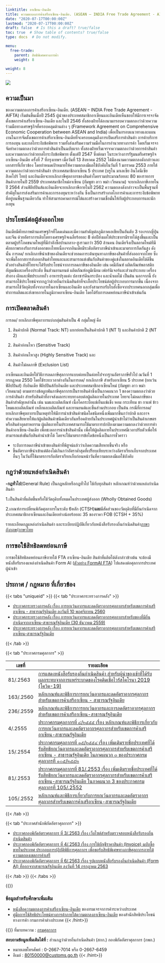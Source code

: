 ```yaml
---
linktitle: อาเซียน-อินเดีย
title: ความตกลงการค้าเสรีอาเซียน-อินเดีย. (ASEAN – INDIA Free Trade Agreement - AIFTA)
date: "2020-07-17T00:00:00Z"
lastmod: "2020-07-17T00:00:00Z"
draft: false  # Is this a draft? true/false
toc: true  # Show table of contents? true/false
type: docs  # Do not modify.

menu:
  free-trade:
    parent: สิทธิพิเศษทางการค้า
    weight: 8
        
weight: 8
---
```


![](../img/asean_india.png)

## ความเป็นมา

ของความตกลงการค้าเสรีอาเซียน-อินเดีย. (ASEAN – INDIA Free Trade Agreement - AIFTA) เริ่มต้นขึ้นเมื่อปี 2545 ผู้นำของประเทศสมาชิกอาเซียนและอินเดียเห็นชอบให้มีการเจรจาจัดตั้งเขตการค้าเสรีอาเซียน-อินเดีย และในปี 2546 ทั้งสองฝ่ายได้ลงนามกรอบความตกลงว่าด้วยความร่วมมือทางเศรษฐกิจที่ครอบคลุมด้านต่าง ๆ (Framework Agreement on Comprehensive Economic Cooperation between ASEAN and India) เพื่อเป็นกรอบแนวทางและแผนงานในการจัดตั้งเขตการค้าเสรีอาเซียน-อินเดียที่จะครอบคลุมถึงการเปิดเสรีการค้าสินค้า การค้าบริการ การลงทุน และกลไกระงับข้อพิพาท รวมทั้งส่งเสริมความร่วมมือในการอำนวยทางการค้า โดยเริ่มเจรจาจัดทำความตกลงว่าด้วยการค้าสินค้าเป็นฉบับแรก ทั้งสองฝ่ายเริ่มเจรจาความตกลงว่าด้วยการค้าสินค้า และความตกลงว่าด้วยกลไกระงับข้อพิพาท ตั้งแต่ปี 2547 ซึ่งต่อมา ในระหว่างการรัฐมนตรีเศรษฐกิจอาเซียน-อินเดีย ครั้งที่ 7 ที่กรุงเทพฯ เมื่อวันที่ 13 สิงหาคม 2552 ได้มีลงนามความตกลงดังกล่าวและเอกสารที่เกี่ยวข้อง โดยกำหนดเป้าหมายให้ความตกลงมีผลใช้บังคับในวันที่ 1 มกราคม 2553 ภายใต้ความตกลงว่าด้วยการค้าสินค้า ประเทศสมาชิกอาเซียน 5 ประเทศ (บรูไน มาเลเซีย อินโดนีเซีย สิงคโปร์ ไทย) และอินเดียจะยกเลิกภาษีศุลกากรของสินค้าโดยรวมประมาณร้อยละ 80 ของรายการสินค้าภายในปี 2559 ประเทศสมาชิกใหม่อาเซียน (กัมพูชา ลาว พม่า เวียดนาม) จะยกเลิกภาษีภายในปี 2564 ส่วนฟิลิปปินส์และอินเดียจะยกเลิกภาษีภายในปี 2562 ความตกลงดังกล่าวจะเป็นพื้นฐานที่สำคัญในการส่งเสริมการค้าและการลงทุนระหว่างกัน ซึ่งเป็นการสร้างกลไกการค้าและการระงับข้อพิพาทที่อยู่บนพื้นฐานเดียวกัน ทำให้สามารถคาดการณ์ได้และสร้างความเชื่อมั่นให้กับผู้ประกอบการและนักลงทุน

## ประโยชน์ต่อผู้ส่งออกไทย

อินเดียมีศักยภาพด้านเศรษฐกิจที่โดดเด่นและมีความสำคัญต่อภูมิภาคเอเชียเป็นอันดับ 3 รองจากญี่ปุ่นและจีน ด้วยอัตราการเติบโตทางเศรษฐกิจเฉลี่ยร้อยละ 8 ต่อปีส่งผลให้ประชากรมีรายได้สูงขึ้นและเป็นตลาดผู้บริโภคขนาดใหญ่ที่มีกำลังซื้อปานกลาง-สูงรวมกว่า 350 ล้านคน อินเดียจึงเป็นตลาดใหม่ทีมีศักยภาพรองรับการส่งออกของไทยเนื่องจากอินเดียมีระดับอัตราภาษีนำเข้าและมาตรการกีดกันสูง ดังนั้น การลด/ ยกเลิกภาษีนำเข้าของอินเดียจะช่วยลดภาระต้นทุนทางภาษีของสินค้าที่ส่งออกจากไทย ซึ่งจะเพิ่มโอกาสการส่งออกสินค้าไทยและและสามารถแข่งขันกับสินค้าของคู่แข่งในตลาดอินเดียได้ดีขึ้น  ตัวอย่างสินค้าที่ไทยจะได้รับประโยชน์จากการลดภาษีของอินเดีย เช่น เคมีภัณฑ์ ผลิตภัณฑ์พลาสติก อัญมณีและเครื่องประดับ ชิ้นส่วนยานยนต์ ผลิตภัณฑ์อลูมิเนียม เฟอร์นิเจอร์และส่วนประกอบ เครื่องสำอาง ผักและพืชประเภทถั่ว อาหารปรุงแต่ง ปลาซาร์ดีนกระป๋อง และน้ำผลไม้ เป็นต้น นอกจากนี้ ยังสามารถใช้ประโยชน์จากกฎว่าด้วยถิ่นกำเนิดสินค้าที่จะเอื้อประโยชน์ต่อผู้ประกอบการมากขึ้น เนื่องจากสามารถใช้วัตถุดิบทั้งจากภายในอาเซียนและอินเดีย และยังสามารถรับใบสั่งซื้อจากประเทศนอกกลุ่มเพื่อทำการผลิตและส่งขายภายในภูมิภาคอาเซียน-อินเดีย โดยได้รับการลดหย่อนภาษีนำเข้าเช่นกัน

## การเปิดตลาดสินค้า

การลด/ ยกเลิกภาษีศุลกากรแบ่งกลุ่มสินค้าเป็น 4 กลุ่มใหญ่ คือ

1. สินค้าปกติ (Normal Track: NT) แยกย่อยเป็นสินค้าปกติ 1 (NT 1) และสินค้าปกติ 2 (NT 2)

2. สินค้าอ่อนไหว (Sensitive Track)

3. สินค้าอ่อนไหวสูง (Highly Sensitive Track) และ

4. สินค้าไม่ลดภาษี (Exclusion List)

อาเซียนและอินเดียใช้วิธีการลดภาษีศุลกากรแบบค่อยเป็นค่อยไปจากฐานอัตราภาษีทั่วไป ณวันที่ 1 กรกฎาคม 2550 โดยใช้ระยะเวลาต่างกันในการลด/ ยกเลิกภาษี สำหรับอาเซียน 5 ประเทศ (ยกเว้นฟิลิปปินส์) กับอินเดีย ฟิลิปปินส์กับอินเดีย และประเทศสมาชิกอาเซียนใหม่ (กัมพูชา ลาว พม่า เวียดนาม) ตามตารางข้อผูกพันภาษีศุลกากรเป็นรายสินค้าซึ่งเป็นภาคผนวก 1 ของความตกลงว่าด้วยการค้าสินค้า สำหรับสินค้าที่อาจส่งผลกระทบทางลบต่อผู้ผลิตภายในประเทศ ไทยจะไม่ลดภาษีของสินค้าสำคัญเหล่านั้น เช่น นมและผลิตภัณฑ์ เนื้อโคกระบือแช่เย็นแช่แข็ง หอม กระเทียม ชา กาแฟ ข้าว ไหมและผลิตภัณฑ์ เหล็กและผลิตภัณฑ์ และยานยนต์และชิ้นส่วนประกอบ เป็นต้น กรณีที่การลด/ ยกเลิกภาษีศุลกากรเป็นเหตุทำให้มีการนำเข้าสินค้าชนิดใดชนิดหนึ่งเพิ่มมากขึ้นกว่าปกติ และอาจทำความเสียหายให้แก่ผู้ผลิตสินค้าชนิดเดียวกันหรือคล้ายกันในประเทศผู้นำเข้าไม่ว่าเป็นสินค้าเกษตรหรือสินค้าอุตสาหกรรม ผู้ผลิตภายในประเทศสามารถใช้มาตรการปกป้องตามความตกลงว่าด้วยการค้าสินค้าอาเซียน-อินเดีย เพื่อชะลอการนำเข้าสินค้านั้น เพื่อให้ผู้ผลิตภายในประเทศมีเวลาปรับตัวเพื่อให้สามารถแข่งขันกับสินค้านำเข้าได้ โดยจะใช้มาตรการข้อใดข้อหนึ่งเป็นการชั่วคราว

- ระงับการลดภาษีนำเข้าของสินค้าที่พิสูจน์แล้วว่าเกิดความเสียหายขึ้นจริง หรือ
- ขึ้นอัตราภาษีนำเข้าแต่ต้องไม่เกินกว่าอัตราต่ำสุดที่เปรียบเทียบระหว่างอัตราเรียกเก็บจากประเทศ อื่นๆ ในวันที่ใช้มาตรการกับอัตราเรียกเก็บก่อนหน้าวันที่ความตกลงมีผลใช้บังคับ

## กฎว่าด้วยแหล่งกำเนิดสินค้า

**-กฎทั่วไป**(General Rule) เป็นกฎหลักหรือกฎทั่วไป  ใช้กับทุกสินค้า
หลักเกณฑ์ว่าด้วยแหล่งกำเนิดสินค้า

1.เป็นสินค้าที่ผลิตขึ้นหรือใช้วัตถุดิบทั้งหมดในประเทศผู้ส่งออก (Wholly Obtained Goods)

2.เกณฑ์การเปลี่ยนพิกัดศุลกากรในระดับ 6หลัก (CTSH)**และ**มีสัดส่วนของวัตถุดิบที่มีถิ่นกำเนิดจากประเทศสมาชิกอาเซียนและอินเดียอย่างน้อยร้อยละ 35 ของราคา FOB (CTSH + 35%)

รายละเอียดกฎแหล่งกำเนิดสินค้า และระเบียบปฏิบัติเกี่ยวกับหนังสือรับรองถิ่นกำเนิดสินค้า[ภาษาอังกฤษ](http://www.dft.go.th/Portals/0/%E0%B8%AA%E0%B8%B4%E0%B8%97%E0%B8%98%E0%B8%B4%E0%B8%9B%E0%B8%A3%E0%B8%B0%E0%B9%82%E0%B8%A2%E0%B8%8A%E0%B8%99%E0%B9%8C%E0%B8%97%E0%B8%B2%E0%B8%87%E0%B8%81%E0%B8%B2%E0%B8%A3%E0%B8%84%E0%B9%89%E0%B8%B2/%E0%B8%84%E0%B8%A7%E0%B8%B2%E0%B8%A1%E0%B8%95%E0%B8%81%E0%B8%A5%E0%B8%87%E0%B8%81%E0%B8%B2%E0%B8%A3%E0%B8%84%E0%B9%89%E0%B8%B2%E0%B9%80%E0%B8%AA%E0%B8%A3%E0%B8%B5%20%E0%B8%AD%E0%B8%B2%E0%B9%80%E0%B8%8B%E0%B8%B5%E0%B8%A2%E0%B8%99%20-%20%E0%B8%AD%E0%B8%B4%E0%B8%99%E0%B9%80%E0%B8%94%E0%B8%B5%E0%B8%A2/%E0%B8%A3%E0%B8%B2%E0%B8%A2%E0%B8%A5%E0%B8%B0%E0%B9%80%E0%B8%AD%E0%B8%B5%E0%B8%A2%E0%B8%94%E0%B8%81%E0%B8%8E%E0%B9%81%E0%B8%AB%E0%B8%A5%E0%B9%88%E0%B8%87%E0%B8%81%E0%B8%B3%E0%B9%80%E0%B8%99%E0%B8%B4%E0%B8%94%E0%B8%AA%E0%B8%B4%E0%B8%99%E0%B8%84%E0%B9%89%E0%B8%B2-%E0%B8%A0%E0%B8%B2%E0%B8%A9%E0%B8%B2%E0%B8%AD%E0%B8%B1%E0%B8%87%E0%B8%81%E0%B8%A4%E0%B8%A9.pdf?ver=2559-06-23-131706-487)/[ภาษาไทย](http://www.dft.go.th/Portals/0/%E0%B8%AA%E0%B8%B4%E0%B8%97%E0%B8%98%E0%B8%B4%E0%B8%9B%E0%B8%A3%E0%B8%B0%E0%B9%82%E0%B8%A2%E0%B8%8A%E0%B8%99%E0%B9%8C%E0%B8%97%E0%B8%B2%E0%B8%87%E0%B8%81%E0%B8%B2%E0%B8%A3%E0%B8%84%E0%B9%89%E0%B8%B2/%E0%B8%84%E0%B8%A7%E0%B8%B2%E0%B8%A1%E0%B8%95%E0%B8%81%E0%B8%A5%E0%B8%87%E0%B8%81%E0%B8%B2%E0%B8%A3%E0%B8%84%E0%B9%89%E0%B8%B2%E0%B9%80%E0%B8%AA%E0%B8%A3%E0%B8%B5%20%E0%B8%AD%E0%B8%B2%E0%B9%80%E0%B8%8B%E0%B8%B5%E0%B8%A2%E0%B8%99%20-%20%E0%B8%AD%E0%B8%B4%E0%B8%99%E0%B9%80%E0%B8%94%E0%B8%B5%E0%B8%A2/%E0%B8%A3%E0%B8%B2%E0%B8%A2%E0%B8%A5%E0%B8%B0%E0%B9%80%E0%B8%AD%E0%B8%B5%E0%B8%A2%E0%B8%94%E0%B8%81%E0%B8%8E%E0%B9%81%E0%B8%AB%E0%B8%A5%E0%B9%88%E0%B8%87%E0%B8%81%E0%B8%B3%E0%B9%80%E0%B8%99%E0%B8%B4%E0%B8%94%E0%B8%AA%E0%B8%B4%E0%B8%99%E0%B8%84%E0%B9%89%E0%B8%B2-%E0%B8%A0%E0%B8%B2%E0%B8%A9%E0%B8%B2%E0%B9%84%E0%B8%97%E0%B8%A2.pdf?ver=2559-06-23-131707-220)

## การขอใช้สิทธิลดหย่อนภาษี

การขอใช้สิทธิลดหย่อนภาษีภายใต้ FTA อาเซียน-อินเดีย สินค้าที่ผลิตได้ดังกล่าวข้างต้น จะต้องมีหนังสือรับรองแหล่งกำเนิดสินค้า Form AI ([ตัวอย่าง FormAI FTA](http://www.dft.go.th/Portals/0/%E0%B8%AA%E0%B8%B4%E0%B8%97%E0%B8%98%E0%B8%B4%E0%B8%9B%E0%B8%A3%E0%B8%B0%E0%B9%82%E0%B8%A2%E0%B8%8A%E0%B8%99%E0%B9%8C%E0%B8%97%E0%B8%B2%E0%B8%87%E0%B8%81%E0%B8%B2%E0%B8%A3%E0%B8%84%E0%B9%89%E0%B8%B2/%E0%B8%84%E0%B8%A7%E0%B8%B2%E0%B8%A1%E0%B8%95%E0%B8%81%E0%B8%A5%E0%B8%87%E0%B8%81%E0%B8%B2%E0%B8%A3%E0%B8%84%E0%B9%89%E0%B8%B2%E0%B9%80%E0%B8%AA%E0%B8%A3%E0%B8%B5%20%E0%B8%AD%E0%B8%B2%E0%B9%80%E0%B8%8B%E0%B8%B5%E0%B8%A2%E0%B8%99%20-%20%E0%B8%AD%E0%B8%B4%E0%B8%99%E0%B9%80%E0%B8%94%E0%B8%B5%E0%B8%A2/%E0%B8%95%E0%B8%B1%E0%B8%A7%E0%B8%AD%E0%B8%A2%E0%B9%88%E0%B8%B2%E0%B8%87FormAI%20FTA.pdf?ver=2559-06-23-131706-390)) ไปแสดงต่อศุลกากรประเทศผู้นำเข้า

## ประกาศ / กฎหมาย ที่เกี่ยวข้อง


{{< tabs "uniqueid" >}}
{{< tab "ประกาศกระทรวงการคลัง" >}} 

-   [ประกาศกระทรวงการคลัง เรื่อง การยกเว้นอากรและลดอัตราอากรศุลกากรสำหรับเขตการค้าเสรีอาเซียน - สาธารณรัฐอินเดีย ลงวันที่ 10 พฤศจิกายน 2560](http://www.customs.go.th/cont_strc_download.php?lang=th&current_id=14223132414c505e4f464b46464a4f)
-   [ประกาศกระทรวงการคลัง เรื่อง การยกเว้นอากรและลดอัตราอากรศุลกากรสำหรับของที่มีถิ่นกำเนิดจากอาเซียน-สาธารณรัฐอินเดีย (30 ธันวาคม 2559)](http://www.customs.go.th/cont_strc_download.php?lang=th&current_id=142231324149505f46464b4b464b46)
-   [ประกาศกระทรวงการคลัง เรื่อง การยกเว้นอากรและลดอัตราอากรศุลกากรสำหรับเขตการค้าเสรีอาเซียน-สาธารณรัฐอินเดีย](http://www.customs.go.th/cont_strc_download.php?lang=th&current_id=142231324147505f49464b49464b4a)

{{< /tab >}}

{{< tab "ประกาศกรมศุลกากร" >}}



|เลขที่|รายละเอียด|
|-------|----------------|
|81/.2563|[การแสดงหนังสือรับรองถิ่นกำเนิดสินค้า สำหรับผู้นำของเข้าที่ได้รับผลกระทบจากการแพร่ระบาดของโรคติดเชื้อไวรัสโคโรนา 2019 (โควิด-19)](http://www.customs.go.th/cont_strc_download_with_docno_date.php?lang=th&current_id=14232832414a505f4a464b47464a4f)|
|163/.2560|[หลักเกณฑ์และพิธีการการยกเว้นอากรและลดอัตราอากรศุลกากรสำหรับเขตการค้าเสรีอาเซียน - สาธารณรัฐอินเดีย](http://www.customs.go.th/cont_strc_download_with_docno_date.php?lang=th&current_id=14223132414b505f4b464b49464b4c)|
|236/.2559|[หลักเกณฑ์และพิธีการการยกเว้นอากรและการลดอัตราอากรศุลกากรสำหรับเขตการค้าเสรีอาเซียน-สาธารณรัฐอินเดีย](http://www.customs.go.th/cont_strc_download_with_docno_date.php?lang=th&current_id=142231324149505f49464a4e464b4c)|
|4/.2555|[ประกาศกรมศุลกากรที่ ๔/๒๕๕๕ เรื่อง หลักเกณฑ์และพิธีการเกี่ยวกับการยกเว้นอากรและลดอัตราอากรศุลกากรสำหรับเขตการค้าเสรีอาเซียน-สาธารณรัฐอินเดีย](http://www.customs.go.th/cont_strc_download_with_docno_date.php?lang=th&current_id=14232932404e505f47464a4f)|
|15/.2554|[ประกาศกรมศุลกากรที่ ๑๕/๒๕๕๔ เรื่อง เพิ่มเติมรายชื่อประเทศที่ได้รับสิทธิยกเว้นอากรและลดอัตราอากรศุลกากรสำหรับเขตการค้าเสรีอาเซียน - สาธารณรัฐอินเดีย ในภาคผนวก ๓ ของประกาศกรมศุลกากรที่ ๑๐๕/๒๕๕๒](http://www.customs.go.th/cont_strc_download_with_docno_date.php?lang=th&current_id=14232832414c505f4b464b4d)|
|81/.2553|[ประกาศกรมศุลกากรที่ 81/.2553 เรื่อง เพิ่มเติมรายชื่อประเทศที่ได้รับสิทธิยกเว้นอากรและลดอัตราอากรศุลกากรสำหรับเขตการค้าเสรีอาเซียน-สาธารณรัฐอินเดีย ในภาคผนวก 3 ของประกาศกรมศุลกากรที่ 105/.2552](http://www.customs.go.th/cont_strc_download_with_docno_date.php?lang=th&current_id=14232832414c505f47464b4a)|
|105/.2552|[หลักเกณฑ์และพิธีการเกี่ยวกับการยกเว้นอากรและลดอัตราอากรศุลกากรสำหรับเขตการค้าเสรีอาเซียน-สาธารณรัฐอินเดีย](http://www.customs.go.th/cont_strc_download_with_docno_date.php?lang=th&current_id=14232832414b505f4a464b47)|


{{< /tab >}}

{{< tab "ประกาศสำนักพิกัดอัตราศุลกากร" >}} 

-   [ประกาศกองพิกัดอ้ตราศุลกากร ที่ 3/.2563 เรื่อง เว็บไซต์สำหรับตรวจสอบหนังสือรับรองถิ่นกำเนิดสินค้า](http://www.customs.go.th/cont_strc_download.php?lang=th&current_id=14232832414a505f4c464b48464b47)
-   [ประกาศกองพิกัดอัตราศุลกากร ที่ 4/.2563 เรื่อง การใช้บัญชีราคาสินค้า (Invoice) ฉบับซื้อขายในประเทศ ประกอบการปฏิบัติพิธีการศุลกากร เพื่อขอรับสิทธิพิเศษทางภาษีศุลกากรภายใต้ความตกลงเขตการค้าเสรี](http://www.customs.go.th/cont_strc_download.php?lang=th&current_id=14232832414b505e4e464b48464b4b)
-   [ประกาศกองพิกัดอัตราศุลกากร ที่ 6/.2563 เรื่อง รูปแบบหนังสือรับรองถิ่นกำเนิดสินค้า (Form AI) ที่ออกจากสาธารณรัฐอินเดีย ลงวันที่ 14 กรกฎาคม 2563](http://www.customs.go.th/cont_strc_download.php?lang=th&current_id=14232832414b505f48464b48464b46)

{{< /tab >}}
{{< /tabs >}}

{{<hint info>}}
### ข้อมูลสำหรับศึกษาเพิ่มเติม

- [หนังสือความตกลงการค้าเสรีอาเซียน-อินเดีย](https://api.dtn.go.th/files/v3/5cff75751ac9ee073b7beffc/download) ของกรมเจรจาการค้าระหว่างประเทศ
- [คู่มือการใช้สิทธิประโยชน์ทางการค้าภายใต้ความตกลงอาเซียน-อินเดีย](http://fta.dft.go.th/LinkClick.aspx?fileticket=QzRySnAGAEM%3D&tabid=63&mid=385) ของสำนักสิทธิประโยชน์ทางการค้า กรมการค้าต่างประเทศ
{{< /hint>}}

{{<hint success>}}
ที่มาบทความ : [กรมศุลกากร](http://www.customs.go.th/cont_strc_simple_net_with_download.php?ini_content=usage_fta_and_wto_01_06&ini_menu=menu_interest_and_law_160421_01&left_menu=menu_fta_and_wto)

**สอบถามข้อมูลเพิ่มเติมได้ที่ :** ส่วนกฎว่าด้วยถิ่นกำเนิดสินค้า (สกก.) กองพิกัดอัตราศุลกากร (กพก.)  
- หมายเลขโทรศัพท์ : 0-2667-7014 หรือ 0-2667-6459  
- อีเมล์ : 80150000@customs.go.th
{{< /hint>}}